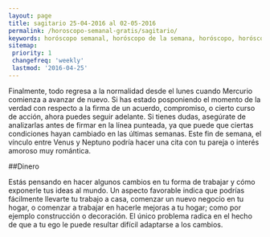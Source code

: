 ```yaml
---
layout: page
title: sagitario 25-04-2016 al 02-05-2016 
permalink: /horoscopo-semanal-gratis/sagitario/
keywords: horóscopo semanal, horóscopo de la semana, horóscopo, horóscopo gratis,horóscopos, horóscopo esperanza gracia, horoscopos sagitario la semana, horóscopos gratis, Tarot, Astrologia, Zodíaco, sagitario, horoscopo gratis
sitemap:
 priority: 1
 changefreq: 'weekly'
 lastmod: '2016-04-25'
---
```

Finalmente, todo regresa a la normalidad desde el lunes cuando Mercurio comienza a avanzar de nuevo. Si has estado posponiendo el momento de la verdad con respecto a la firma de un acuerdo, compromiso, o cierto curso de acción, ahora puedes seguir adelante. Si tienes dudas, asegúrate de analizarlas antes de firmar en la línea punteada, ya que puede que ciertas condiciones hayan cambiado en las últimas semanas. Este fin de semana, el vínculo entre Venus y Neptuno podría hacer una cita con tu pareja o interés amoroso muy romántica. 

##Dinero

Estás pensando en hacer algunos cambios en tu forma de trabajar y cómo exponerle tus ideas al mundo. Un aspecto favorable indica que podrías fácilmente llevarte tu trabajo a casa, comenzar un nuevo negocio en tu hogar, o comenzar a trabajar en hacerle mejoras a tu hogar; como por ejemplo construcción o decoración. El único problema radica en el hecho de que a tu ego le puede resultar difícil adaptarse a los cambios.